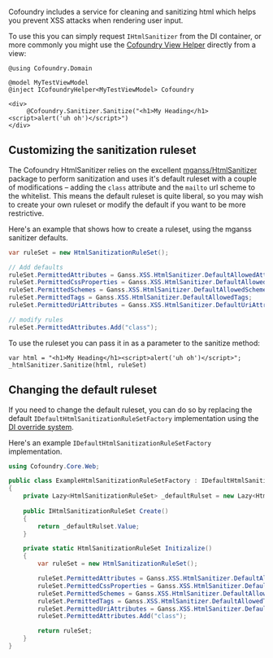 ﻿Cofoundry includes a service for cleaning and sanitizing html which helps you prevent XSS attacks when rendering user input. 

To use this you can simply request `IHtmlSanitizer` from the DI container, or more commonly you might use the [Cofoundry View Helper](/content-management/cofoundry-view-helper) directly from a view:

```
@using Cofoundry.Domain

@model MyTestViewModel
@inject ICofoundryHelper<MyTestViewModel> Cofoundry

<div>
     @Cofoundry.Sanitizer.Sanitize("<h1>My Heading</h1><script>alert('uh oh')</script>")
</div>

```

## Customizing the sanitization ruleset

The Cofoundry HtmlSanitizer relies on the excellent [mganss/HtmlSanitizer](https://github.com/mganss/HtmlSanitizer) package to perform sanitization and uses it's default ruleset with a couple of modifications – adding the `class` attribute and the `mailto` url scheme to the whitelist. This means the default ruleset is quite liberal, so you may wish to create your own ruleset or modify the default if you want to be more restrictive. 

Here's an example that shows how to create a ruleset, using the mganss sanitizer defaults.

```csharp
var ruleSet = new HtmlSanitizationRuleSet();

// Add defaults
ruleSet.PermittedAttributes = Ganss.XSS.HtmlSanitizer.DefaultAllowedAttributes;
ruleSet.PermittedCssProperties = Ganss.XSS.HtmlSanitizer.DefaultAllowedCssProperties;
ruleSet.PermittedSchemes = Ganss.XSS.HtmlSanitizer.DefaultAllowedSchemes;
ruleSet.PermittedTags = Ganss.XSS.HtmlSanitizer.DefaultAllowedTags;
ruleSet.PermittedUriAttributes = Ganss.XSS.HtmlSanitizer.DefaultUriAttributes;

// modify rules
ruleSet.PermittedAttributes.Add("class");

```

To use the ruleset you can pass it in as a parameter to the sanitize method:

```
var html = "<h1>My Heading</h1><script>alert('uh oh')</script>";
_htmlSanitizer.Sanitize(html, ruleSet)

```

## Changing the default ruleset

If you need to change the default ruleset, you can do so by replacing the default `IDefaultHtmlSanitizationRuleSetFactory` implementation using the [DI override system](dependency-injection#overriding-registrations). 

Here's an example `IDefaultHtmlSanitizationRuleSetFactory` implementation.

```csharp
using Cofoundry.Core.Web;

public class ExampleHtmlSanitizationRuleSetFactory : IDefaultHtmlSanitizationRuleSetFactory
{
    private Lazy<HtmlSanitizationRuleSet> _defaultRulset = new Lazy<HtmlSanitizationRuleSet>(Initizalize);
    
    public IHtmlSanitizationRuleSet Create()
    {
        return _defaultRulset.Value;
    }

    private static HtmlSanitizationRuleSet Initizalize()
    {
        var ruleSet = new HtmlSanitizationRuleSet();

        ruleSet.PermittedAttributes = Ganss.XSS.HtmlSanitizer.DefaultAllowedAttributes;
        ruleSet.PermittedCssProperties = Ganss.XSS.HtmlSanitizer.DefaultAllowedCssProperties;
        ruleSet.PermittedSchemes = Ganss.XSS.HtmlSanitizer.DefaultAllowedSchemes;
        ruleSet.PermittedTags = Ganss.XSS.HtmlSanitizer.DefaultAllowedTags;
        ruleSet.PermittedUriAttributes = Ganss.XSS.HtmlSanitizer.DefaultUriAttributes;
        ruleSet.PermittedAttributes.Add("class");

        return ruleSet;
    }
}
```
